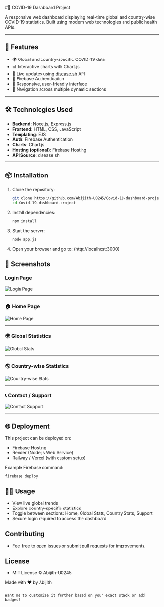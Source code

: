 #🦠 COVID-19 Dashboard Project

A responsive web dashboard displaying real-time global and country-wise COVID-19 statistics. Built using modern web technologies and public health APIs.

---

## 🚀 Features

- 🌍 Global and country-specific COVID-19 data
- 📊 Interactive charts with Chart.js
- 🔄 Live updates using [disease.sh](https://disease.sh/) API
- 🔐 Firebase Authentication
- 📱 Responsive, user-friendly interface
- 🔁 Navigation across multiple dynamic sections

---

## 🛠️ Technologies Used

- **Backend**: Node.js, Express.js
- **Frontend**: HTML, CSS, JavaScript
- **Templating**: EJS
- **Auth**: Firebase Authentication
- **Charts**: Chart.js
- **Hosting (optional)**: Firebase Hosting
- **API Source**: [disease.sh](https://disease.sh/)

---

## 📦 Installation

1. Clone the repository:

   ```bash
   git clone https://github.com/Abijith-U0245/Covid-19-dashboard-project.git
   cd Covid-19-dashboard-project
   ```
   
2. Install dependencies:

   ```bash
   npm install

3. Start the server:
   
   ```bash
   node app.js

4. Open your browser and go to:
         (http://localhost:3000)

## 📸 Screenshots

### Login Page
![Login Page](https://github.com/user-attachments/assets/accb43fa-4fca-48a6-a380-33cb36f5ac8e)


---

### 🏠 Home Page
![Home Page](https://github.com/user-attachments/assets/cf5cebbf-fe50-43c3-8412-b31dd8b37509)


---

### 🌍 Global Statistics
![Global Stats](https://github.com/user-attachments/assets/65cad75e-a7e3-4585-82be-e411cff9b703)


---

### 🌎 Country-wise Statistics
![Country-wise Stats](https://github.com/user-attachments/assets/5b30ac32-e188-49d3-b6f5-2ffdd1b5ff2f)


---

### 📞 Contact / Support
![Contact Support](https://github.com/user-attachments/assets/eb11ac74-ece0-409b-84a4-6e7d08368c71)

---

## 🌐 Deployment
This project can be deployed on:

- Firebase Hosting
- Render (Node.js Web Service)
- Railway / Vercel (with custom setup)

Example Firebase command:
   ```bash
   firebase deploy
   ```

## 🙋‍♂️ Usage

- View live global trends
- Explore country-specific statistics
- Toggle between sections: Home, Global Stats, Country Stats, Support
- Secure login required to access the dashboard



## Contributing

- Feel free to open issues or submit pull requests for improvements.

## License

- MIT License ©  Abijith-U0245

Made with ❤️ by Abijith

```vbnet

Want me to customize it further based on your exact stack or add badges?
